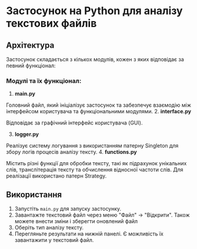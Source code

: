 # Застосунок на Python для аналізу текстових файлів

## Архітектура

Застосунок складається з кількох модулів, кожен з яких відповідає за певний функціонал:

### Модулі та їх функціонал:

1. **main.py**

Головний файл, який ініціалізує застосунок та забезпечує взаємодію між інтерфейсом користувача та 
функціональними модулями.
2. **interface.py**

Відповідає за графічний інтерфейс користувача (GUI).

3. **logger.py**

Реалізує систему логування з використанням патерну Singleton для збору логів процесів аналізу тексту.
4. **functions.py**

Містить різні функції для обробки тексту, такі як підрахунок унікальних слів, транслітерація тексту та обчислення 
відносної частоти слів. Для реалізації використано патерн Strategy.


## Використання

1. Запустіть `main.py` для запуску застосунку.
2. Завантажте текстовий файл через меню "Файл" -> "Відкрити". Також можете внести зміни і зберегти оновлений файл
3. Оберіть тип аналізу тексту.
4. Перегляньте результати на нижній панелі. Є можливість їх завантажити у текстовий файл.
